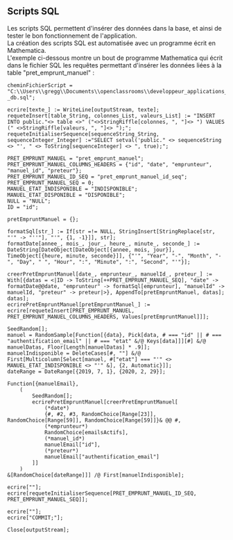## Scripts SQL

Les scripts SQL permettent d'insérer des données dans la base, et ainsi de tester le bon fonctionnement de l'application.  
La création des scripts SQL est automatisée avec un programme écrit en Mathematica.  
L'exemple ci-dessous montre un bout de programme Mathematica qui écrit dans le fichier SQL les requêtes permettant d'insérer les données liées à la table "pret\_emprunt\_manuel" :  

	cheminFichierScript = "C:\\Users\\gregg\\Documents\\openclassrooms\\developpeur_applications_java\\06_creer_site_communautaire_autour_escalade\\scripts\\insert_data _db.sql";  

	ecrire[texte_] := WriteLine[outputStream, texte];  
	requeteInsert[table_String, colonnes_List, valeurs_List] := "INSERT INTO public."<> table <>" ("<>StringRiffle[colonnes, ", "]<> ") VALUES (" <>StringRiffle[valeurs, ", "]<> ");";  
	requeteInitialiserSequence[sequenceString_String, sequenceInteger_Integer] :="SELECT setval('public." <> sequenceString <> "', " <> ToString[sequenceInteger] <> ", true);";  

	PRET_EMPRUNT_MANUEL = "pret_emprunt_manuel";  
	PRET_EMPRUNT_MANUEL_COLUMNS_HEADERS = {"id", "date", "emprunteur", "manuel_id", "preteur"};  
	PRET_EMPRUNT_MANUEL_ID_SEQ = "pret_emprunt_manuel_id_seq";  
	PRET_EMPRUNT_MANUEL_SEQ = 0;  
	MANUEL_ETAT_INDISPONIBLE = "INDISPONIBLE";  
	MANUEL_ETAT_DISPONIBLE = "DISPONIBLE";  
	NULL = "NULL";  
	ID = "id";  

	pretEmpruntManuel = {};  

	formatSql[str_] := If[str =!= NULL, StringInsert[StringReplace[str, "'" -> "''"], "'", {1, -1}]], str];  
	formatDate[annee_, mois_, jour_, heure_, minute_, seconde_] := DateString[DateObject[DateObject[{annee, mois, jour}], TimeObject[{heure, minute, seconde}]], {"'", "Year", "-", "Month", "-", "Day", " ", "Hour", ":", "Minute", ":", "Second", "'"}];  

	creerPretEmpruntManuel[date_, emprunteur_, manuelId_, preteur_] := With[{datas = <|ID -> ToString[++PRET_EMPRUNT_MANUEL_SEQ], "date" -> formatDate@@date, "emprunteur" -> formatSql[emprunteur], "manuelId" -> manuelId, "preteur" -> preteur|>}, AppendTo[pretEmpruntManuel, datas]; datas];  
	ecrirePretEmpruntManuel[pretEmpruntManuel_] := ecrire[requeteInsert[PRET_EMPRUNT_MANUEL, PRET_EMPRUNT_MANUEL_COLUMNS_HEADERS, Values[pretEmpruntManuel]]];  

	SeedRandom[];  
	manuel = RandomSample[Function[{data}, Pick[data, # === "id" || # === "authentification_email" || # === "etat" &/@ Keys[data]]][#] &/@ manuelDatas, Floor[Length[manuelDatas] * .9]];  
	manuelIndisponible = DeleteCases[#, ""] &/@ First[Multicolumn[Select[manuel, #["etat"] === "'" <> MANUEL_ETAT_INDISPONIBLE <> "'" &], {2, Automatic}]];  
	dateRange = DateRange[{2019, 7, 1}, {2020, 2, 29}];  

	Function[{manuelEmail},  
		(  
			SeedRandom[];  
			ecrirePretEmpruntManuel[creerPretEmpruntManuel[  
				(*date*)  
				{#, #2, #3, RandomChoice[Range[23]], RandomChoice[Range[59]], RandomChoice[Range[59]]}& @@ #,  
				(*emprunteur*)  
				RandomChoice[emailsActifs],  
				(*manuel_id*)  
				manuelEmail["id"],  
				(*preteur*)  
				manuelEmail["authentification_email"]  
			]]  
		)  
	&[RandomChoice[dateRange]]] /@ First[manuelIndisponible];  

	ecrire[""];  
	ecrire[requeteInitialiserSequence[PRET_EMPRUNT_MANUEL_ID_SEQ, PRET_EMPRUNT_MANUEL_SEQ]];  

	ecrire[""];  
	ecrire["COMMIT;"];  

	Close[outputStream];